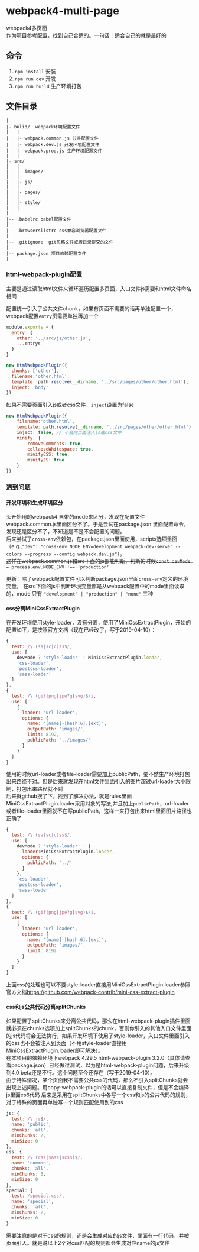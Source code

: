 # webpack4-multi-page

webpack4多页面  
作为项目参考配置，找到自己合适的。一句话：适合自己的就是最好的

## 命令

1. `npm install` 安装
2. `npm run dev` 开发
3. `npm run build` 生产环境打包

## 文件目录

```none
|
|- bulid/  webpack环境配置文件
|   |
|   |- webpack.common.js 公共配置文件
|   |- webpack.dev.js 开发环境配置文件
|   |- webpack.prod.js 生产环境配置文件
|   |
|- src/
|   |
|   |- images/
|   |
|   |- js/
|   |
|   |- pages/
|   |
|   |- style/
|   |
|
|-- .babelrc babel配置文件
|
|-- .browserslistrc css兼容浏览器配置文件
|
|-- .gitignore  git忽略文件或者目录提交的文件
|
|-- package.json 项目依赖配置文件
|
```

### html-webpack-plugin配置

主要是通过读取html文件来循环遍历配置多页面，入口文件js需要和html文件命名相同

配置统一引入了公共文件chunk，如果有页面不需要的话再单独配置一个，webpack配置`entry`页需要单独再加一个

```js
module.exports = {
  entry: {
    other: '../src/js/other.js',
    ...entrys
  }
}

new HtmlWebpackPlugin({
  chunks: ['other'],
  filename:'other.html',
  template: path.resolve(__dirname, '../src/pages/other/other.html'),
  inject: 'body'
})
```

如果不需要页面引入js或者css文件，`inject`设置为false

```js
new HtmlWebpackPlugin({
    filename:'other.html',
    template: path.resolve(__dirname, '../src/pages/other/other.html'),
    inject: false, // 不会向页面注入js或css文件
    minify: {
        removeComments: true,
        collapseWhitespace: true,
        minifyCSS: true,
        minifyJS: true
    }
})
```

### 遇到问题

#### 开发环境和生成环境区分  

头开始用的webpack4 自带的mode来区分，发现在配置文件webpack.common.js里面区分不了。于是尝试在package.json 里面配置命令，发现还是区分不了，不知道是不是不会配置的问题。  
后来尝试了`cross-env`依赖包，在package.json里面使用，scripts选项里面（e.g.,`"dev": "cross-env NODE_ENV=development webpack-dev-server --colors --progress --config webpack.dev.js"`）。  
~~这样在webpack.common.js和src下面的js都能判断，判断的时候`const devMode = process.env.NODE_ENV !== 'production'`~~

更新：除了webpack配置文件可以判断package.json里面`cross-env`定义的环境变量，
在src下面的js中判断环境变量都是从webpack配置中的mode里面读取的，mode 只有 `"development" | "production" | "none"` 三种

#### css分离MiniCssExtractPlugin  

在开发环境使用style-loader，没有分离，使用了MiniCssExtractPlugin，开始的配置如下，是按照官方文档（现在已经改了，写于2019-04-10）：  

```js
{
  test: /\.(sa|sc|c)ss$/,
  use: [
    devMode ? 'style-loader' : MiniCssExtractPlugin.loader,
    'css-loader',
    'postcss-loader',
    'sass-loader'
  ]
},
{
  test: /\.(gif|png|jpe?g|svg)$/i,
  use: [
    {
      loader: 'url-loader',
      options: {
        name: '[name]-[hash:6].[ext]',
        outputPath: 'images/',
        limit: 8192,
        publicPath: '../images/'
      }
    }
  ]
}
```

使用的时候url-loader或者file-loader需要加上publicPath，要不然生产环境打包出来路径不对。但是后来就发现在html文件里面引入的图片超过url-loader大小限制，打包出来路径就不对  
后来就github搜了下，找到了解决办法，就是rules里面MiniCssExtractPlugin.loader采用对象的写法,并且加上`publicPath`，url-loader或者file-loader里面就不在写publicPath，这样一来打包出来html里面图片路径也正确了

```js
{
  test: /\.(sa|sc|c)ss$/,
  use: [
    devMode ? 'style-loader' : {
      loader:MiniCssExtractPlugin.loader,
      options: {
        publicPath: '../'
      }
    },
    'css-loader',
    'postcss-loader',
    'sass-loader'
  ]
},
{
  test: /\.(gif|png|jpe?g|svg)$/i,
  use: [
    {
      loader: 'url-loader',
      options: {
        name: '[name]-[hash:6].[ext]',
        outputPath: 'images/',
        limit: 8192
      }
    }
  ]
}
```

上面css的处理也可以不要style-loader直接用MiniCssExtractPlugin.loader参照官方文档<https://github.com/webpack-contrib/mini-css-extract-plugin>

#### css和js公共代码分离splitChunks

如果配置了splitChunks来分离公共代码，那么在html-webpack-plugin插件里面就必须在chunks选项加上splitChunks的chunk，否则你引入的其他入口文件里面的js代码将会无法执行，如果开发环境下使用了style-loader，入口文件里面引入的css也不会被注入到页面（不用style-loader直接用MiniCssExtractPlugin.loader即可解决）。  
在本项目的依赖环境下webpack 4.29.5 html-webpack-plugin 3.2.0（具体请查看package.json）已经做过测试，以为是html-webpack-plugin问题，后来升级到4.0 beta还是不行。这个问题至今还存在（写于2019-04-10）。  
由于特殊情况，某个页面我不需要公共css的代码，那么不引入splitChunks就会出现上述问题。用copy-webpack-plugin的话可以直接复制文件，但是不会编译js里面es6代码
后来是采用在splitChunks中各写一个css和js的公共代码的规则，对于特殊的页面再单独写一个规则匹配使用到的css  

```js
js: {
  test: /\.js$/,
  name: 'public',
  chunks: 'all',
  minChunks: 2,
  minSize: 0
},
css: {
  test: /\.(css|sass|scss)$/,
  name: 'common',
  chunks: 'all',
  minChunks: 3,
  minSize: 0
},
special: {
  test: /special.css/,
  name: 'special',
  chunks: 'all',
  minChunks: 2,
  minSize: 0
}
 ```

需要注意的是对于css的规则，还是会生成对应的js文件，里面有一行代码，并被页面引入。就是说以上2个对css匹配的规则都会生成对应name的js文件  
